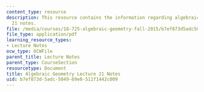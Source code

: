 ```yaml
---
content_type: resource
description: This resource contains the information regarding algebraic geometry lecture
  21 notes.
file: /media/courses/18-725-algebraic-geometry-fall-2015/b7ef873d5adc504969e0511f1442c009_MIT18_725F15_lec21.pdf
file_type: application/pdf
learning_resource_types:
- Lecture Notes
ocw_type: OCWFile
parent_title: Lecture Notes
parent_type: CourseSection
resourcetype: Document
title: Algebraic Geometry Lecture 21 Notes
uid: b7ef873d-5adc-5049-69e0-511f1442c009
---
```

